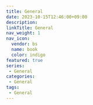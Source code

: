 ```yaml
---
title: General
date: 2023-10-15T12:46:00+09:00
description: 
linkTitle: General
nav_weight: 1
nav_icon:
  vendor: bs
  name: book
  color: indigo
featured: true
series:  
 - General
categories:
 - General 
tags:
 - General
---
```



